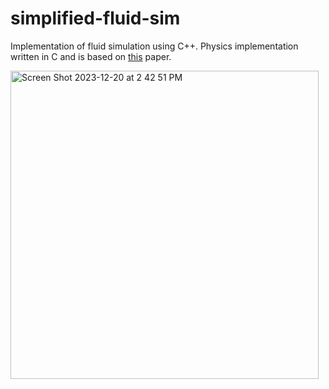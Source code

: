 # simplified-fluid-sim

Implementation of fluid simulation using C++. Physics implementation written in C and is based on [this](https://www.dgp.toronto.edu/public_user/stam/reality/Research/pdf/GDC03.pdf) paper.

<img width="493" alt="Screen Shot 2023-12-20 at 2 42 51 PM" src="https://github.com/alantensor/simplified-fluid-sim/assets/65095476/bc940c5d-5a5d-4bcb-913a-38f1160ad170">
